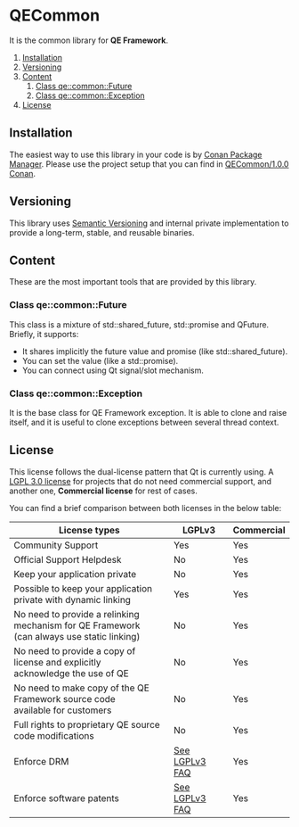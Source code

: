 # QECommon

It is the common library for **QE Framework**.

1. [Installation](#installation)
1. [Versioning](#versioning)
1. [Content](#content)
    1. [Class qe::common::Future](#class-qecommonfuture)
    1. [Class qe::common::Exception](#class-qecommonexception)
1. [License](#license)

## Installation

The easiest way to use this library in your code is by [Conan Package Manager](https://www.conan.io).
Please use the project setup that you can find in [QECommon/1.0.0 Conan](https://www.conan.io/source/QECommon/0.1.0/fmiguelgarcia/stable).

## Versioning

This library uses [Semantic Versioning](htpp://semver.org) and internal private implementation to provide a long-term, stable, and reusable binaries.

## Content

These are the most important tools that are provided by this library.

### Class qe::common::Future

This class is a mixture of std::shared_future, std::promise and QFuture. Briefly, it supports:

 - It shares implicitly the future value and promise (like std::shared_future).
 - You can set the value (like a std::promise).
 - You can connect using Qt signal/slot mechanism.  

### Class qe::common::Exception

It is the base class for QE Framework exception. It is able to clone and raise itself, and it is useful to clone exceptions between several thread context.

## License 

This license follows the dual-license pattern that Qt is currently using. A [LGPL 3.0 license](https://www.gnu.org/licenses/lgpl-3.0-standalone.html) for projects that do not need commercial support, and another one, **Commercial license** for rest of cases. 

You can find a brief comparison between both licenses in the below table:

 License types                 | LGPLv3 | Commercial 
-------------------------------|--------|------------
 Community Support             | Yes    | Yes
 Official Support Helpdesk     | No     | Yes
 Keep your application private | No     | Yes
 Possible to keep your application private with dynamic linking | Yes | Yes
 No need to provide a relinking mechanism for QE Framework <br> (can always use static linking)  | No | Yes
 No need to provide a copy of license and explicitly<br> acknowledge the use of QE | No | Yes
 No need to make copy of the QE Framework source code <br> available for customers | No | Yes
 Full rights to proprietary QE source code modifications | No | Yes
 Enforce DRM                   | [See LGPLv3 FAQ](https://www.gnu.org/licenses/gpl-faq.html#DRMProhibited) | Yes
 Enforce software patents      | [See LGPLv3 FAQ](https://www.gnu.org/licenses/gpl-faq.html#DRMProhibited) | Yes



